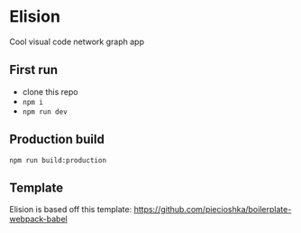# Elision
Cool visual code network graph app

## First run
- clone this repo
- `npm i`
- `npm run dev`

## Production build
`npm run build:production`

## Template
Elision is based off this template: https://github.com/piecioshka/boilerplate-webpack-babel